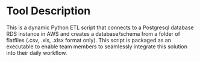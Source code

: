 # Tool Description

This is a dynamic Python ETL script that connects to a Postgresql database RDS instance in AWS and creates a database/schema from a folder of flatfiles (.csv, .xls, .xlsx format only). This script is packaged as an executable to enable team members to seamlessly integrate this solution into their daily workflow. 
